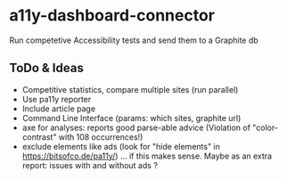 # a11y-dashboard-connector
Run competetive Accessibility tests and send them to a Graphite db

## ToDo & Ideas

- Competitive statistics, compare multiple sites (run parallel)
- Use pa11y reporter
- Include article page
- Command Line Interface (params: which sites, graphite url)
- axe for analyses: reports good parse-able advice (Violation of "color-contrast" with 108 occurrences!)
- exclude elements like ads (look for "hide elements" in https://bitsofco.de/pa11y/) ... if this makes sense. Maybe as an extra report: issues with and without ads ?
